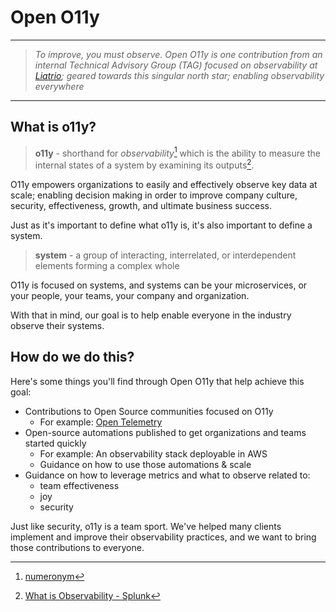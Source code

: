 # Open O11y

---

> *To improve, you must observe. Open O11y is one contribution from an internal Technical Advisory Group (TAG) focused on observability at [Liatrio](liatrio.com); geared towards this singular north star; enabling observability everywhere*

---

## What is o11y?

> **o11y** - shorthand for *observability*[^1]  which is the ability to measure the
> internal states of a system by examining its outputs[^2].

O11y empowers organizations to easily and effectively observe key data at scale;
enabling decision making in order to improve company culture, security, effectiveness,
growth, and ultimate business success.

Just as it's important to define what o11y is, it's also important to define a system.

> **system** - a group of interacting, interrelated, or interdependent elements
> forming a complex whole

O11y is focused on systems, and systems can be your microservices, or your people,
your teams, your company and organization.

With that in mind, our goal is to help enable everyone in the industry observe their systems.

## How do we do this?

Here's some things you'll find through Open O11y that help achieve this goal:

- Contributions to Open Source communities focused on O11y
  - For example: [Open Telemetry](opentelemetry.io)
- Open-source automations published to get organizations and teams started quickly
  - For example: An observability stack deployable in AWS
  - Guidance on how to use those automations & scale
- Guidance on how to leverage metrics and what to observe related to:
  - team effectiveness
  - joy
  - security

Just like security, o11y is a team sport. We've helped many clients implement
and improve their observability practices, and we want to bring those contributions
to everyone.

[^1]: [numeronym](https://en.wikipedia.org/wiki/Numeronym)

[^2]: [What is Observability - Splunk](https://www.splunk.com/en_us/data-insider/what-is-observability.html)

